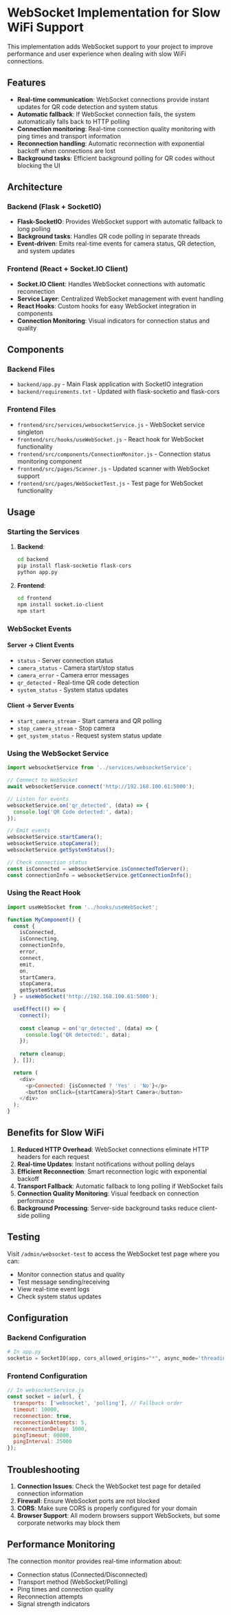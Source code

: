 # WebSocket Implementation for Slow WiFi Support

This implementation adds WebSocket support to your project to improve performance and user experience when dealing with slow WiFi connections.

## Features

- **Real-time communication**: WebSocket connections provide instant updates for QR code detection and system status
- **Automatic fallback**: If WebSocket connection fails, the system automatically falls back to HTTP polling
- **Connection monitoring**: Real-time connection quality monitoring with ping times and transport information
- **Reconnection handling**: Automatic reconnection with exponential backoff when connections are lost
- **Background tasks**: Efficient background polling for QR codes without blocking the UI

## Architecture

### Backend (Flask + SocketIO)
- **Flask-SocketIO**: Provides WebSocket support with automatic fallback to long polling
- **Background tasks**: Handles QR code polling in separate threads
- **Event-driven**: Emits real-time events for camera status, QR detection, and system updates

### Frontend (React + Socket.IO Client)
- **Socket.IO Client**: Handles WebSocket connections with automatic reconnection
- **Service Layer**: Centralized WebSocket management with event handling
- **React Hooks**: Custom hooks for easy WebSocket integration in components
- **Connection Monitoring**: Visual indicators for connection status and quality

## Components

### Backend Files
- `backend/app.py` - Main Flask application with SocketIO integration
- `backend/requirements.txt` - Updated with flask-socketio and flask-cors

### Frontend Files
- `frontend/src/services/websocketService.js` - WebSocket service singleton
- `frontend/src/hooks/useWebSocket.js` - React hook for WebSocket functionality
- `frontend/src/components/ConnectionMonitor.js` - Connection status monitoring component
- `frontend/src/pages/Scanner.js` - Updated scanner with WebSocket support
- `frontend/src/pages/WebSocketTest.js` - Test page for WebSocket functionality

## Usage

### Starting the Services

1. **Backend**:
   ```bash
   cd backend
   pip install flask-socketio flask-cors
   python app.py
   ```

2. **Frontend**:
   ```bash
   cd frontend
   npm install socket.io-client
   npm start
   ```

### WebSocket Events

#### Server → Client Events
- `status` - Server connection status
- `camera_status` - Camera start/stop status
- `camera_error` - Camera error messages
- `qr_detected` - Real-time QR code detection
- `system_status` - System status updates

#### Client → Server Events
- `start_camera_stream` - Start camera and QR polling
- `stop_camera_stream` - Stop camera
- `get_system_status` - Request system status update

### Using the WebSocket Service

```javascript
import websocketService from '../services/websocketService';

// Connect to WebSocket
await websocketService.connect('http://192.168.100.61:5000');

// Listen for events
websocketService.on('qr_detected', (data) => {
  console.log('QR Code detected:', data);
});

// Emit events
websocketService.startCamera();
websocketService.stopCamera();
websocketService.getSystemStatus();

// Check connection status
const isConnected = websocketService.isConnectedToServer();
const connectionInfo = websocketService.getConnectionInfo();
```

### Using the React Hook

```javascript
import useWebSocket from '../hooks/useWebSocket';

function MyComponent() {
  const {
    isConnected,
    isConnecting,
    connectionInfo,
    error,
    connect,
    emit,
    on,
    startCamera,
    stopCamera,
    getSystemStatus
  } = useWebSocket('http://192.168.100.61:5000');

  useEffect(() => {
    connect();
    
    const cleanup = on('qr_detected', (data) => {
      console.log('QR detected:', data);
    });
    
    return cleanup;
  }, []);

  return (
    <div>
      <p>Connected: {isConnected ? 'Yes' : 'No'}</p>
      <button onClick={startCamera}>Start Camera</button>
    </div>
  );
}
```

## Benefits for Slow WiFi

1. **Reduced HTTP Overhead**: WebSocket connections eliminate HTTP headers for each request
2. **Real-time Updates**: Instant notifications without polling delays
3. **Efficient Reconnection**: Smart reconnection logic with exponential backoff
4. **Transport Fallback**: Automatic fallback to long polling if WebSocket fails
5. **Connection Quality Monitoring**: Visual feedback on connection performance
6. **Background Processing**: Server-side background tasks reduce client-side polling

## Testing

Visit `/admin/websocket-test` to access the WebSocket test page where you can:
- Monitor connection status and quality
- Test message sending/receiving
- View real-time event logs
- Check system status updates

## Configuration

### Backend Configuration
```python
# In app.py
socketio = SocketIO(app, cors_allowed_origins="*", async_mode='threading')
```

### Frontend Configuration
```javascript
// In websocketService.js
const socket = io(url, {
  transports: ['websocket', 'polling'], // Fallback order
  timeout: 10000,
  reconnection: true,
  reconnectionAttempts: 5,
  reconnectionDelay: 1000,
  pingTimeout: 60000,
  pingInterval: 25000
});
```

## Troubleshooting

1. **Connection Issues**: Check the WebSocket test page for detailed connection information
2. **Firewall**: Ensure WebSocket ports are not blocked
3. **CORS**: Make sure CORS is properly configured for your domain
4. **Browser Support**: All modern browsers support WebSockets, but some corporate networks may block them

## Performance Monitoring

The connection monitor provides real-time information about:
- Connection status (Connected/Disconnected)
- Transport method (WebSocket/Polling)
- Ping times and connection quality
- Reconnection attempts
- Signal strength indicators
